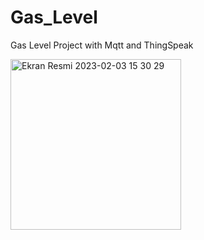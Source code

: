 # Gas_Level

Gas Level Project with Mqtt and ThingSpeak

<img width="273" alt="Ekran Resmi 2023-02-03 15 30 29" src="https://user-images.githubusercontent.com/37351493/216604206-9c7ee91e-0a14-4073-8d90-69f28520d8a4.png">
